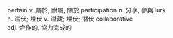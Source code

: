 
pertain 
v. 屬於, 附屬, 關於
participation 
n. 分享, 參與
lurk  
n. 潛伏; 埋伏
v. 潛藏; 埋伏; 潛伏
collaborative  
adj. 合作的, 協力完成的
